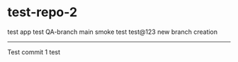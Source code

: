 # test-repo-2
test app
test
QA-branch
 main
 smoke test
 test@123
 new branch creation
***************************
Test commit 1
test

